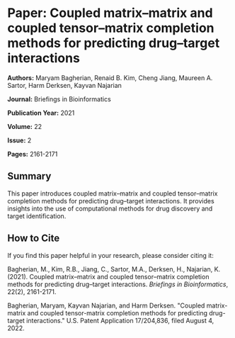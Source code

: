 # Paper: Coupled matrix–matrix and coupled tensor–matrix completion methods for predicting drug–target interactions

**Authors:** Maryam Bagherian, Renaid B. Kim, Cheng Jiang, Maureen A. Sartor, Harm Derksen, Kayvan Najarian

**Journal:** Briefings in Bioinformatics

**Publication Year:** 2021

**Volume:** 22

**Issue:** 2

**Pages:** 2161-2171

## Summary

This paper introduces coupled matrix–matrix and coupled tensor–matrix completion methods for predicting drug–target interactions. It provides insights into the use of computational methods for drug discovery and target identification.

## How to Cite

If you find this paper helpful in your research, please consider citing it:

Bagherian, M., Kim, R.B., Jiang, C., Sartor, M.A., Derksen, H., Najarian, K. (2021). Coupled matrix–matrix and coupled tensor–matrix completion methods for predicting drug–target interactions. *Briefings in Bioinformatics*, 22(2), 2161-2171.


Bagherian, Maryam, Kayvan Najarian, and Harm Derksen. "Coupled matrix-matrix and coupled tensor-matrix completion methods for predicting drug-target interactions." U.S. Patent Application 17/204,836, filed August 4, 2022.




